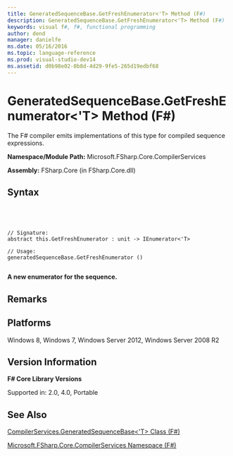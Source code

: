 ```yaml
---
title: GeneratedSequenceBase.GetFreshEnumerator<'T> Method (F#)
description: GeneratedSequenceBase.GetFreshEnumerator<'T> Method (F#)
keywords: visual f#, f#, functional programming
author: dend
manager: danielfe
ms.date: 05/16/2016
ms.topic: language-reference
ms.prod: visual-studio-dev14
ms.assetid: d0b98e02-0b8d-4d29-9fe5-265d19edbf68 
---
```


# GeneratedSequenceBase.GetFreshEnumerator<'T> Method (F#)

The F# compiler emits implementations of this type for compiled sequence expressions.

**Namespace/Module Path:** Microsoft.FSharp.Core.CompilerServices

**Assembly:** FSharp.Core (in FSharp.Core.dll)


## Syntax



```




// Signature:
abstract this.GetFreshEnumerator : unit -> IEnumerator<'T>

// Usage:
generatedSequenceBase.GetFreshEnumerator ()


```




**A new enumerator for the sequence.**
## Remarks

## Platforms
Windows 8, Windows 7, Windows Server 2012, Windows Server 2008 R2


## Version Information
**F# Core Library Versions**

Supported in: 2.0, 4.0, Portable




## See Also
[CompilerServices.GeneratedSequenceBase&#60;'T&#62; Class &#40;F&#35;&#41;](CompilerServices.GeneratedSequenceBase%5B%27T%5D-Class-%5BFSharp%5D.md)

[Microsoft.FSharp.Core.CompilerServices Namespace &#40;F&#35;&#41;](Microsoft.FSharp.Core.CompilerServices-Namespace-%5BFSharp%5D.md)

